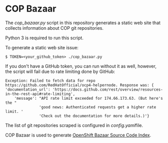 # COP Bazaar

The *cop_bazaar.py* script in this repository generates a static web site that collects information about COP git repositories.

Python 3 is required to run this script.

To generate a static web site issue:
```
$ TOKEN=<your_github_token> ./cop_bazaar.py
```

If you don't have a GitHub token, you can run without it as well, however, the script will fail due to rate limiting done by GitHub:

```
Exception: Failed to fetch data for repo https://github.com/RedHatOfficial/ocp4-helpernode. Response was: {   'documentation_url': 'https://docs.github.com/rest/overview/resources-in-the-rest-api#rate-limiting',
    'message': "API rate limit exceeded for 174.66.173.63. (But here's the "
               'good news: Authenticated requests get a higher rate limit. '
               'Check out the documentation for more details.)'}
```

The list of git repositories scraped is configured in *config.yaml*file.

COP Bazaar is used to generate [OpenShift Bazaar Source Code Index](https://github.com/noseka1/cop-bazaar/blob/output/output/README.md).
